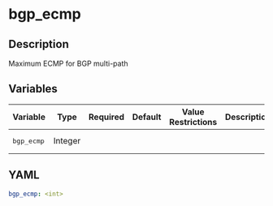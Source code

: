 # bgp_ecmp

## Description

Maximum ECMP for BGP multi-path

## Variables

| Variable | Type | Required | Default | Value Restrictions | Description |
| -------- | ---- | -------- | ------- | ------------------ | ----------- |
| <pre>bgp_ecmp | Integer |  |  |  |  |

## YAML

```yaml
bgp_ecmp: <int>
```